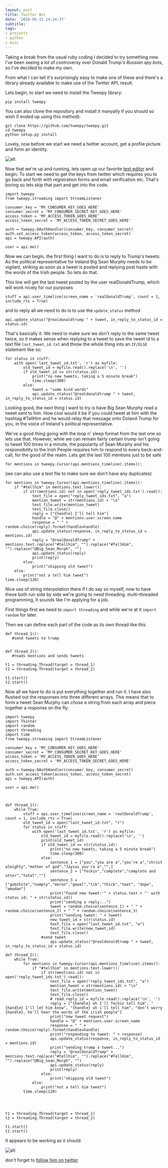 ```yaml
---
layout: post
title: Twitter Bot
date: '2018-06-13 14:24:37'
subtitle: 
tags:
- projects
- python
- misc
---
```


Taking a break from the usual ruby coding I decided to try something new. I've been seeing a lot of controversy over Donald Trump's _Russian spy bots_, so I've decided to make my own.

From what I can tell it's surprisingly easy to make one of these and there's a library already available to make use of the Twitter API, result.

Lets begin, to start we need to install the Tweepy library:

```
pip install tweepy
```
You can also clone the repository and install it manyally if you should so wish (I ended up using this method):
```
git clone https://github.com/tweepy/tweepy.git
cd tweepy
python setup.py install

```

Lovely, now before we start we need a twitter account, get a profile picture and form an identity.

![alt](https://s3-eu-west-1.amazonaws.com/breenblogbucket/2018/06/Screen-Shot-2018-06-13-at-13.13.05.png)


Now that we're up and running, lets open up our favorite [text editor](http://atom.io) and begin. To start we need to get the keys from twitter which requires you to go back and forth with registration forms and email verification etc. That's boring so lets skip that part and get into the code.

```
import tweepy
from tweepy.streaming import StreamListener

consumer_key = 'MY_CONSUMER_KEY_GOES_HERE'
consumer_secret = 'MY_CONSUMER_SECRET_KEY_GOES_HERE'
access_token = 'MY_ACCESS_TOKEN_GOES_HERE'
access_token_secret = 'MY_ACCESS_TOKEN_SECRET_GOES_HERE'

auth = tweepy.OAuthHandler(consumer_key, consumer_secret)
auth.set_access_token(access_token, access_token_secret)
api = tweepy.API(auth)

user = api.me()
```

Now we can begin, the first thing I want to do is to reply to Trump's tweets. As the political representative for Ireland Big Sean Murphy needs to be vigilant, striking as soon as a tweet is posted and replying post haste with the words of the Irish people. So lets do that.

This line will get the last tweet posted by the user realDonaldTrump, which will work nicely for our purposes
```
stuff = api.user_timeline(screen_name = 'realDonaldTrump', count = 1, include_rts = True)
```

and to reply all we need to do is to use the `update_status` method

```
api.update_status("@realdonaldtrump " + tweet, in_reply_to_status_id = status.id)
```

That's basically it. We need to make sure we don't reply to the same tweet twice, so it makes sense when replying to a tweet to save the tweet id to a text file `last_tweet_id.txt` and throw the whole thing into an `IF/ELSE` statement like so:

```
for status in stuff:
    with open('last_tweet_id.txt', 'r') as myfile:
        old_tweet_id = myfile.read().replace('\n', '')
        if old_tweet_id == str(status.id):
            print("no new tweets, taking a 5 minute break")
            time.sleep(300)
        else:
            tweet = "some kind words"
            api.update_status("@realdonaldtrump " + tweet, in_reply_to_status_id = status.id)
```

Looking good, the next thing I want to try is have Big Sean Murphy read a tweet sent to him. How cool would it be if you could tweet at him with the hashtag #TellHim and he would relay that message onto Doland Trump for you, in the voice of Ireland's political representative.

We've a good thing going with the loop n' sleep format from the last one so lets use that. However, while we can remain fairly certain trump isn't going to tweet 100 times in a minute, the popularity of Sean Murphy and his responsibility to the Irish People requires him to respond to every beck-and-call, for the good of the realm. Lets get the last 100 mentions just to be safe

```
for mentions in tweepy.Cursor(api.mentions_timeline).items():
```

(we can also use a text file to make sure we don't have any duplicates)

```
for mentions in tweepy.Cursor(api.mentions_timeline).items():
    if "#tellhim" in mentions.text.lower():
        if str(mentions.id) not in open('reply_tweet_ids.txt').read():
            text_file = open("reply_tweet_ids.txt", "a")
            mention_tweet = str(mentions.id) + "\n"
            text_file.write(mention_tweet)
            text_file.close()
            reply = ["{handle} I'll tell him"]
            handle = "@" + mentions.user.screen_name
            response = " " + random.choice(reply).format(handle=handle)
            api.update_status(response, in_reply_to_status_id = mentions.id)
            reply = "@realDonaldTrump" + mentions.text.replace("#tellhim", "").replace("#TellHim", "").replace("@Big_Sean_Murph", "")
            api.update_status(reply)
            print(reply)
        else:
            print("skipping old tweet")
    else:
        print("not a tell him tweet")
time.sleep(120)
```

Nice use of string interpolation there if I do say so myself, now to have these both run side by side we're going to need threading. multi-threaded programming, It sounds like I'm applying for a job.

First things first we need to `import threading` and while we're at it `import random` for later.

Then we can define each part of the code as its own thread like this

```
def thread_1():
   #send tweets to trump


def thread_2():
   #reads mentions and sends tweets

t1 = threading.Thread(target = thread_1)
t2 = threading.Thread(target = thread_2)

t1.start()
t2.start()
```

Now all we have to do is put everything together and run it. I have also flushed out the responses into three different arrays. This means that to form a tweet Sean Murphy can chose a string from each array and piece together a response on the fly.

```
import tweepy
import Tkinter
import random
import threading
import time
from tweepy.streaming import StreamListener

consumer_key = 'MY_CONSUMER_KEY_GOES_HERE'
consumer_secret = 'MY_CONSUMER_SECRET_KEY_GOES_HERE'
access_token = 'MY_ACCESS_TOKEN_GOES_HERE'
access_token_secret = 'MY_ACCESS_TOKEN_SECRET_GOES_HERE'

auth = tweepy.OAuthHandler(consumer_key, consumer_secret)
auth.set_access_token(access_token, access_token_secret)
api = tweepy.API(auth)

user = api.me()



def thread_1():
    while True:
        stuff = api.user_timeline(screen_name = 'realDonaldTrump', count = 1, include_rts = True)
        old_tweet_id = open("last_tweet_id.txt", "r")
        for status in stuff:
            with open('last_tweet_id.txt', 'r') as myfile:
                old_tweet_id = myfile.read().replace('\n', '')
                print(old_tweet_id)
                if old_tweet_id == str(status.id):
                    print("no new tweets, taking a 5 minute break")
                    time.sleep(300)
                else:
                    sentence_1 = ["you","you are a","you're a","christ almighty","mother of god","Jaysus you're a","",]
                    sentence_2 = ["feckin","complete","complete and utter","total",""]
                    sentence_3 = ["gobshite","numpty","moron","gowal","tik","thick","twat", "dope", "amadan"]
                    print("Found new tweet:'" + status.text + "' with status id: " + str(status.id))
                    print("sending a reply...")
                    tweet = random.choice(sentence_1) + " " + random.choice(sentence_2) + " " + random.choice(sentence_3)
                    print("sending tweet: " + tweet)
                    new_tweet_id = str(status.id)
                    text_file = open("last_tweet_id.txt", "w")
                    text_file.write(new_tweet_id)
                    text_file.close()
                #send tweet
                    api.update_status("@realdonaldtrump " + tweet, in_reply_to_status_id = status.id)

def thread_2():
    while True:
        for mentions in tweepy.Cursor(api.mentions_timeline).items():
            if "#tellhim" in mentions.text.lower():
                if str(mentions.id) not in open('reply_tweet_ids.txt').read():
                    text_file = open("reply_tweet_ids.txt", "a")
                    mention_tweet = str(mentions.id) + "\n"
                    text_file.write(mention_tweet)
                    text_file.close()
                    # read_reply_id = myfile.read().replace('\n', '')
                    reply = ["{handle} oh I'll feckin tell him", "{handle} I'll let him know", "{handle} oh i'll tell him", "don't worry {handle}, he'll hear the words of the irish people"]
                    print("new tweet request")
                    handle = "@" + mentions.user.screen_name
                    response = " " + random.choice(reply).format(handle=handle)
                    print("responding to tweet: " + response)
                    api.update_status(response, in_reply_to_status_id = mentions.id)
                    print("sending trump a tweet...")
                    reply = "@realDonaldTrump" + mentions.text.replace("#tellhim", "").replace("#TellHim", "").replace("@Big_Sean_Murph", "")
                    api.update_status(reply)
                    print(reply)
                else:
                    print("skipping old tweet")
            else:
                print("not a tell him tweet")
        time.sleep(120)




t1 = threading.Thread(target = thread_1)
t2 = threading.Thread(target = thread_2)

t1.start()
t2.start()
```

It appears to be working as it should.

![alt](https://s3-eu-west-1.amazonaws.com/breenblogbucket/2018/06/Screen-Shot-2018-06-13-at-13.14.38-1.png)





don't forget to [follow him on twitter](https://twitter.com/Big_Sean_Murph/with_replies)
